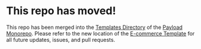 # This repo has moved!

This repo has been merged into the [Templates Directory](https://github.com/payloadcms/payload/tree/main/templates) of the [Payload Monorepo](https://github.com/payloadcms/payload). Please refer to the new location of the [E-commerce Template](https://github.com/payloadcms/payload/tree/main/templates/ecommerce) for all future updates, issues, and pull requests.
